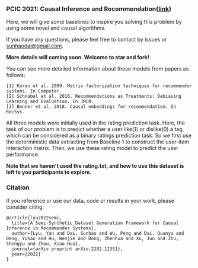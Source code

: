 ### PCIC 2021: Causal Inference and Recommendation([link](https://competition.huaweicloud.com/information/1000041488/introduction))

Here, we will give some baselines  to inspire you solving this problem by using some novel and causal algorithms.

If you have any questions, please feel free to contact by issues or sunhaodai@gmail.com.

**More details will coming soon. Welcome to star and fork!**



You can see more detailed information about these models from papers as follows:  

```
[1] Koren et al. 2009. Matrix factorization techniques for recommender systems. In Computer.
[2] Schnabel et al. 2016. Recommendations as Treatments: Debiasing Learning and Evaluation. In JMLR.
[3] Bonner et al. 2018. Causal embeddings for recommendation. In RecSys.
```

All three models were initially used in the rating prediction task. Here, the task of our problem is to predict whether a user like(1) or dislike(0) a tag, which can be considered as a binary ratings prediction task. So we first use the deterministic data extracting from Baseline 1 to construct the user-item interaction matrix. Then, we use these rating model to predict the user performance.  

**Note that we haven't used the rating.txt, and how to use this dataset is left to you participants to explore.**

### Citation

If you reference or use our data, code or results in your work, please consider citing:
```
@article{lyu2022semi,
  title={A Semi-Synthetic Dataset Generation Framework for Causal Inference in Recommender Systems},
  author={Lyu, Yan and Dai, Sunhao and Wu, Peng and Dai, Quanyu and Deng, Yuhao and Hu, Wenjie and Dong, Zhenhua and Xu, Jun and Zhu, Shengyu and Zhou, Xiao-Hua},
  journal={arXiv preprint arXiv:2202.11351},
  year={2022}
}
```
